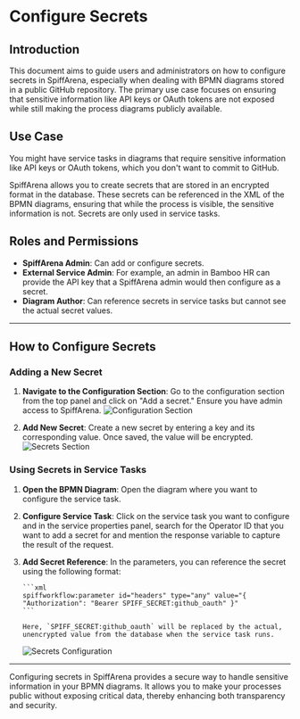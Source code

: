 # Configure Secrets

## Introduction

This document aims to guide users and administrators on how to configure secrets in SpiffArena, especially when dealing with BPMN diagrams stored in a public GitHub repository.
The primary use case focuses on ensuring that sensitive information like API keys or OAuth tokens are not exposed while still making the process diagrams publicly available.

## Use Case

You might have service tasks in diagrams that require sensitive information like API keys or OAuth tokens, which you don't want to commit to GitHub.

SpiffArena allows you to create secrets that are stored in an encrypted format in the database.
These secrets can be referenced in the XML of the BPMN diagrams, ensuring that while the process is visible, the sensitive information is not.
Secrets are only used in service tasks.

## Roles and Permissions

- **SpiffArena Admin**: Can add or configure secrets.
- **External Service Admin**: For example, an admin in Bamboo HR can provide the API key that a SpiffArena admin would then configure as a secret.
- **Diagram Author**: Can reference secrets in service tasks but cannot see the actual secret values.

---

## How to Configure Secrets

### Adding a New Secret

1. **Navigate to the Configuration Section**: Go to the configuration section from the top panel and click on "Add a secret." Ensure you have admin access to SpiffArena.
   ![Configuration Section](/images/Secrets_step_1.png)

2. **Add New Secret**: Create a new secret by entering a key and its corresponding value. Once saved, the value will be encrypted.
   ![Secrets Section](/images/Secrets_step_2.png)

### Using Secrets in Service Tasks

1.  **Open the BPMN Diagram**: Open the diagram where you want to configure the service task.

2.  **Configure Service Task**: Click on the service task you want to configure and in the service properties panel, search for the Operator ID that you want to add a secret for and mention the response variable to capture the result of the request.

3.  **Add Secret Reference**: In the parameters, you can reference the secret using the following format:

        ```xml
        spiffworkflow:parameter id="headers" type="any" value="{ "Authorization": "Bearer SPIFF_SECRET:github_oauth" }"
        ```

        Here, `SPIFF_SECRET:github_oauth` will be replaced by the actual, unencrypted value from the database when the service task runs.

    ![Secrets Configuration](/images/Secrets_configure_2.png)

---

Configuring secrets in SpiffArena provides a secure way to handle sensitive information in your BPMN diagrams.
It allows you to make your processes public without exposing critical data, thereby enhancing both transparency and security.

```{tags} how_to_guide

```
